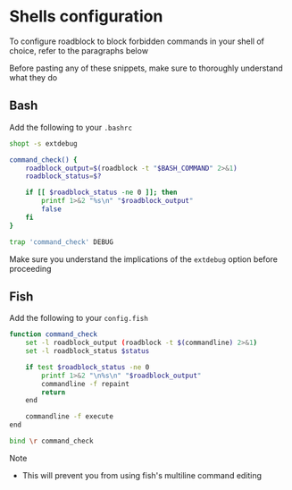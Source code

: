 # Shells configuration

To configure roadblock to block forbidden commands in your shell of choice, refer to the paragraphs below

Before pasting any of these snippets, make sure to thoroughly understand what they do

## Bash

Add the following to your `.bashrc`

```bash
shopt -s extdebug

command_check() {
    roadblock_output=$(roadblock -t "$BASH_COMMAND" 2>&1)
    roadblock_status=$?

    if [[ $roadblock_status -ne 0 ]]; then
        printf 1>&2 "%s\n" "$roadblock_output"
        false
    fi
}

trap 'command_check' DEBUG
```

Make sure you understand the implications of the `extdebug` option before proceeding

## Fish

Add the following to your `config.fish`

```sh
function command_check
    set -l roadblock_output (roadblock -t $(commandline) 2>&1)
    set -l roadblock_status $status

    if test $roadblock_status -ne 0
        printf 1>&2 "\n%s\n" "$roadblock_output"
        commandline -f repaint
        return
    end

    commandline -f execute
end

bind \r command_check
```

Note

- This will prevent you from using fish's multiline command editing
